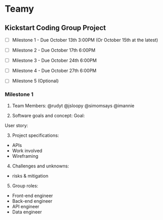 # Teamy
## Kickstart Coding Group Project 

 -[ ] Milestone 1 - Due October 13th 3:00PM (Or October 15th at the latest)
 -[ ] Milestone 2 - Due October 17th 6:00PM
 -[ ] Milestone 3 - Due October 24th 6:00PM
 -[ ] Milestone 4 - Due October 27th 6:00PM
 -[ ] Milestone 5 (Optional)
 
 
### Milestone 1
 1. Team Members:
  @rudyt
  @jsloopy
  @simomsays
  @imannie
  
 2. Software goals and concept:
 Goal:

 User story:
 
 3. Project specifications:
- APIs
- Work involved
- Wireframing

4. Challenges and unknowns:
- risks & mitigation

5. Group roles:
- Front-end engineer
- Back-end engineer
- API engineer
- Data engineer
